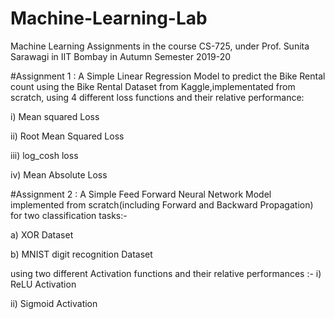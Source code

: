 # Machine-Learning-Lab
Machine Learning Assignments in the course CS-725, under Prof. Sunita Sarawagi in IIT Bombay in Autumn Semester 2019-20

#Assignment 1 :
A Simple Linear Regression Model to predict the Bike Rental count using the Bike Rental Dataset from Kaggle,implementated 
from scratch, using 4 different loss functions and their relative performance:

  i) Mean squared Loss

  ii) Root Mean Squared Loss
  
  iii) log_cosh loss
  
   iv) Mean Absolute Loss

#Assignment 2 : 
A Simple Feed Forward Neural Network Model implemented from scratch(including Forward and Backward Propagation) for two 
classification tasks:-

  a) XOR Dataset 
  
  b) MNIST digit recognition Dataset
  
using two different Activation functions and their relative performances :-
  i) ReLU Activation
  
  ii) Sigmoid Activation
